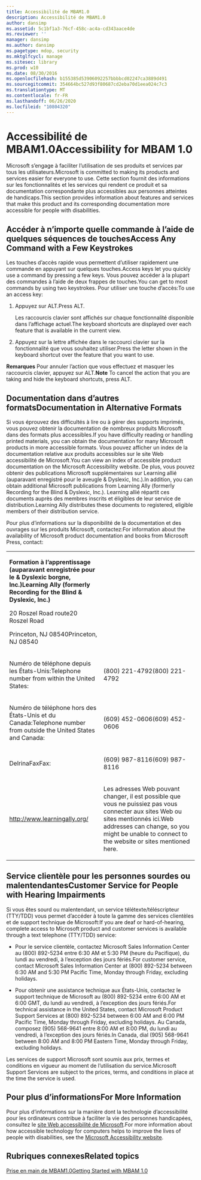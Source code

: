 ```yaml
---
title: Accessibilité de MBAM1.0
description: Accessibilité de MBAM1.0
author: dansimp
ms.assetid: 5c1bf1a3-76cf-458c-ac4a-cd343aace4de
ms.reviewer: ''
manager: dansimp
ms.author: dansimp
ms.pagetype: mdop, security
ms.mktglfcycl: manage
ms.sitesec: library
ms.prod: w10
ms.date: 08/30/2016
ms.openlocfilehash: b155385d53906092257bbbbcd02247ca3889d491
ms.sourcegitcommit: 354664bc527d93f80687cd2eba70d1eea024c7c3
ms.translationtype: MT
ms.contentlocale: fr-FR
ms.lasthandoff: 06/26/2020
ms.locfileid: "10804320"
---
```

# <span data-ttu-id="389ae-103">Accessibilité de MBAM1.0</span><span class="sxs-lookup"><span data-stu-id="389ae-103">Accessibility for MBAM 1.0</span></span>


<span data-ttu-id="389ae-104">Microsoft s’engage à faciliter l’utilisation de ses produits et services par tous les utilisateurs.</span><span class="sxs-lookup"><span data-stu-id="389ae-104">Microsoft is committed to making its products and services easier for everyone to use.</span></span> <span data-ttu-id="389ae-105">Cette section fournit des informations sur les fonctionnalités et les services qui rendent ce produit et sa documentation correspondante plus accessibles aux personnes atteintes de handicaps.</span><span class="sxs-lookup"><span data-stu-id="389ae-105">This section provides information about features and services that make this product and its corresponding documentation more accessible for people with disabilities.</span></span>

## <span data-ttu-id="389ae-106">Accéder à n’importe quelle commande à l’aide de quelques séquences de touches</span><span class="sxs-lookup"><span data-stu-id="389ae-106">Access Any Command with a Few Keystrokes</span></span>


<span data-ttu-id="389ae-107">Les touches d’accès rapide vous permettent d’utiliser rapidement une commande en appuyant sur quelques touches.</span><span class="sxs-lookup"><span data-stu-id="389ae-107">Access keys let you quickly use a command by pressing a few keys.</span></span> <span data-ttu-id="389ae-108">Vous pouvez accéder à la plupart des commandes à l’aide de deux frappes de touches.</span><span class="sxs-lookup"><span data-stu-id="389ae-108">You can get to most commands by using two keystrokes.</span></span> <span data-ttu-id="389ae-109">Pour utiliser une touche d’accès:</span><span class="sxs-lookup"><span data-stu-id="389ae-109">To use an access key:</span></span>

1.  <span data-ttu-id="389ae-110">Appuyez sur ALT.</span><span class="sxs-lookup"><span data-stu-id="389ae-110">Press ALT.</span></span>

    <span data-ttu-id="389ae-111">Les raccourcis clavier sont affichés sur chaque fonctionnalité disponible dans l’affichage actuel.</span><span class="sxs-lookup"><span data-stu-id="389ae-111">The keyboard shortcuts are displayed over each feature that is available in the current view.</span></span>

2.  <span data-ttu-id="389ae-112">Appuyez sur la lettre affichée dans le raccourci clavier sur la fonctionnalité que vous souhaitez utiliser.</span><span class="sxs-lookup"><span data-stu-id="389ae-112">Press the letter shown in the keyboard shortcut over the feature that you want to use.</span></span>

<span data-ttu-id="389ae-113">**Remarques**  Pour annuler l’action que vous effectuez et masquer les raccourcis clavier, appuyez sur ALT.</span><span class="sxs-lookup"><span data-stu-id="389ae-113">**Note** To cancel the action that you are taking and hide the keyboard shortcuts, press ALT.</span></span>

 

## <span data-ttu-id="389ae-114">Documentation dans d’autres formats</span><span class="sxs-lookup"><span data-stu-id="389ae-114">Documentation in Alternative Formats</span></span>


<span data-ttu-id="389ae-115">Si vous éprouvez des difficultés à lire ou à gérer des supports imprimés, vous pouvez obtenir la documentation de nombreux produits Microsoft dans des formats plus accessibles.</span><span class="sxs-lookup"><span data-stu-id="389ae-115">If you have difficulty reading or handling printed materials, you can obtain the documentation for many Microsoft products in more accessible formats.</span></span> <span data-ttu-id="389ae-116">Vous pouvez afficher un index de la documentation relative aux produits accessibles sur le site Web accessibilité de Microsoft.</span><span class="sxs-lookup"><span data-stu-id="389ae-116">You can view an index of accessible product documentation on the Microsoft Accessibility website.</span></span> <span data-ttu-id="389ae-117">De plus, vous pouvez obtenir des publications Microsoft supplémentaires sur Learning allié (auparavant enregistré pour le aveugle & Dyslexic, Inc.).</span><span class="sxs-lookup"><span data-stu-id="389ae-117">In addition, you can obtain additional Microsoft publications from Learning Ally (formerly Recording for the Blind & Dyslexic, Inc.).</span></span> <span data-ttu-id="389ae-118">Learning allié répartit ces documents auprès des membres inscrits et éligibles de leur service de distribution.</span><span class="sxs-lookup"><span data-stu-id="389ae-118">Learning Ally distributes these documents to registered, eligible members of their distribution service.</span></span>

<span data-ttu-id="389ae-119">Pour plus d’informations sur la disponibilité de la documentation et des ouvrages sur les produits Microsoft, contactez:</span><span class="sxs-lookup"><span data-stu-id="389ae-119">For information about the availability of Microsoft product documentation and books from Microsoft Press, contact:</span></span>

<table>
<colgroup>
<col width="50%" />
<col width="50%" />
</colgroup>
<tbody>
<tr class="odd">
<td align="left"><p><strong><span data-ttu-id="389ae-120">Formation à l’apprentissage (auparavant enregistrée pour le &amp; Dyslexic borgne, Inc.)</span><span class="sxs-lookup"><span data-stu-id="389ae-120">Learning Ally (formerly Recording for the Blind &amp; Dyslexic, Inc.)</span></span></strong></p>
<p><span data-ttu-id="389ae-121">20 Roszel Road route</span><span class="sxs-lookup"><span data-stu-id="389ae-121">20 Roszel Road</span></span></p>
<p><span data-ttu-id="389ae-122">Princeton, NJ 08540</span><span class="sxs-lookup"><span data-stu-id="389ae-122">Princeton, NJ 08540</span></span></p></td>
<td align="left"><p></p></td>
</tr>
<tr class="even">
<td align="left"><p><span data-ttu-id="389ae-123">Numéro de téléphone depuis les États-Unis:</span><span class="sxs-lookup"><span data-stu-id="389ae-123">Telephone number from within the United States:</span></span></p></td>
<td align="left"><p><span data-ttu-id="389ae-124">(800) 221-4792</span><span class="sxs-lookup"><span data-stu-id="389ae-124">(800) 221-4792</span></span></p></td>
</tr>
<tr class="odd">
<td align="left"><p><span data-ttu-id="389ae-125">Numéro de téléphone hors des États-Unis et du Canada:</span><span class="sxs-lookup"><span data-stu-id="389ae-125">Telephone number from outside the United States and Canada:</span></span></p></td>
<td align="left"><p><span data-ttu-id="389ae-126">(609) 452-0606</span><span class="sxs-lookup"><span data-stu-id="389ae-126">(609) 452-0606</span></span></p></td>
</tr>
<tr class="even">
<td align="left"><p><span data-ttu-id="389ae-127">DelrinaFax</span><span class="sxs-lookup"><span data-stu-id="389ae-127">Fax:</span></span></p></td>
<td align="left"><p><span data-ttu-id="389ae-128">(609) 987-8116</span><span class="sxs-lookup"><span data-stu-id="389ae-128">(609) 987-8116</span></span></p></td>
</tr>
<tr class="odd">
<td align="left"><p><a href="https://go.microsoft.com/fwlink/?linkid=239" data-raw-source="[http://www.learningally.org/](https://go.microsoft.com/fwlink/?linkid=239)">http://www.learningally.org/</a></p></td>
<td align="left"><p><span data-ttu-id="389ae-129">Les adresses Web pouvant changer, il est possible que vous ne puissiez pas vous connecter aux sites Web ou sites mentionnés ici.</span><span class="sxs-lookup"><span data-stu-id="389ae-129">Web addresses can change, so you might be unable to connect to the website or sites mentioned here.</span></span></p></td>
</tr>
</tbody>
</table>

 

## <span data-ttu-id="389ae-130">Service clientèle pour les personnes sourdes ou malentendantes</span><span class="sxs-lookup"><span data-stu-id="389ae-130">Customer Service for People with Hearing Impairments</span></span>


<span data-ttu-id="389ae-131">Si vous êtes sourd ou malentendant, un service télétexte/téléscripteur (TTY/TDD) vous permet d’accéder à toute la gamme des services clientèles et de support technique de Microsoft:</span><span class="sxs-lookup"><span data-stu-id="389ae-131">If you are deaf or hard-of-hearing, complete access to Microsoft product and customer services is available through a text telephone (TTY/TDD) service:</span></span>

-   <span data-ttu-id="389ae-132">Pour le service clientèle, contactez Microsoft Sales Information Center au (800) 892-5234 entre 6:30 AM et 5:30 PM (heure du Pacifique), du lundi au vendredi, à l’exception des jours fériés.</span><span class="sxs-lookup"><span data-stu-id="389ae-132">For customer service, contact Microsoft Sales Information Center at (800) 892-5234 between 6:30 AM and 5:30 PM Pacific Time, Monday through Friday, excluding holidays.</span></span>

-   <span data-ttu-id="389ae-133">Pour obtenir une assistance technique aux États-Unis, contactez le support technique de Microsoft au (800) 892-5234 entre 6:00 AM et 6:00 GMT, du lundi au vendredi, à l’exception des jours fériés.</span><span class="sxs-lookup"><span data-stu-id="389ae-133">For technical assistance in the United States, contact Microsoft Product Support Services at (800) 892-5234 between 6:00 AM and 6:00 PM Pacific Time, Monday through Friday, excluding holidays.</span></span> <span data-ttu-id="389ae-134">Au Canada, composez (905) 568-9641 entre 8:00 AM et 8:00 PM, du lundi au vendredi, à l’exception des jours fériés.</span><span class="sxs-lookup"><span data-stu-id="389ae-134">In Canada, dial (905) 568-9641 between 8:00 AM and 8:00 PM Eastern Time, Monday through Friday, excluding holidays.</span></span>

<span data-ttu-id="389ae-135">Les services de support Microsoft sont soumis aux prix, termes et conditions en vigueur au moment de l’utilisation du service.</span><span class="sxs-lookup"><span data-stu-id="389ae-135">Microsoft Support Services are subject to the prices, terms, and conditions in place at the time the service is used.</span></span>

## <span data-ttu-id="389ae-136">Pour plus d’informations</span><span class="sxs-lookup"><span data-stu-id="389ae-136">For More Information</span></span>


<span data-ttu-id="389ae-137">Pour plus d’informations sur la manière dont la technologie d’accessibilité pour les ordinateurs contribue à faciliter la vie des personnes handicapées, consultez le [site Web accessibilité de Microsoft](https://go.microsoft.com/fwlink/?linkid=8431).</span><span class="sxs-lookup"><span data-stu-id="389ae-137">For more information about how accessible technology for computers helps to improve the lives of people with disabilities, see the [Microsoft Accessibility website](https://go.microsoft.com/fwlink/?linkid=8431).</span></span>

## <span data-ttu-id="389ae-138">Rubriques connexes</span><span class="sxs-lookup"><span data-stu-id="389ae-138">Related topics</span></span>


[<span data-ttu-id="389ae-139">Prise en main de MBAM1.0</span><span class="sxs-lookup"><span data-stu-id="389ae-139">Getting Started with MBAM 1.0</span></span>](getting-started-with-mbam-10.md)

 

 





